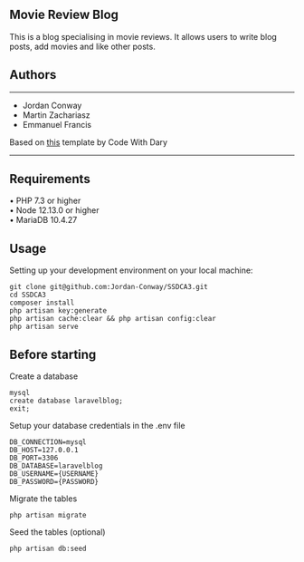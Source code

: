<p style="background-color:black">

## Movie Review Blog
This is a blog specialising in movie reviews.
It allows users to write blog posts, add movies and like other posts.

## Authors
----
- Jordan Conway
- Martin Zachariasz
- Emmanuel Francis

Based on [this](https://github.com/codewithdary/laravel-8-complete-blog/) template by Code With Dary

----



## Requirements
•	PHP 7.3 or higher <br>
•	Node 12.13.0 or higher <br>
•   MariaDB 10.4.27 <br>

## Usage <br>
Setting up your development environment on your local machine: <br>
```
git clone git@github.com:Jordan-Conway/SSDCA3.git
cd SSDCA3
composer install
php artisan key:generate
php artisan cache:clear && php artisan config:clear
php artisan serve
```

## Before starting <br>
Create a database <br>
```
mysql
create database laravelblog;
exit;
```

Setup your database credentials in the .env file <br>
```
DB_CONNECTION=mysql
DB_HOST=127.0.0.1
DB_PORT=3306
DB_DATABASE=laravelblog
DB_USERNAME={USERNAME}
DB_PASSWORD={PASSWORD}
```

Migrate the tables
```
php artisan migrate
```

Seed the tables (optional)
```
php artisan db:seed
```
</p>